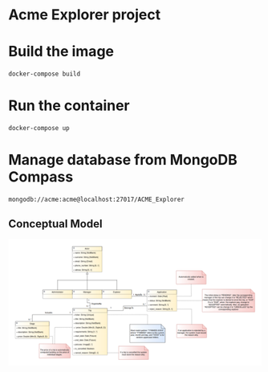 # Acme Explorer project

# Build the image
```
docker-compose build 
```

# Run the container
```
docker-compose up
```

# Manage database from MongoDB Compass
```
mongodb://acme:acme@localhost:27017/ACME_Explorer
```

## Conceptual Model

![plot](./assets/acme-explorer.png)